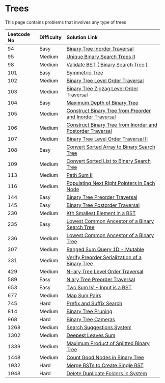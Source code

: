# Trees

This page contains problems that involves any type of trees

| Leetcode No | Difficulty | Solution Link |
| :--- | :--- | :--- |
| 94 | Easy | [Binary Tree Inorder Traversal](../difficulty-based-problem-index/leetcode-easy/leetcode-94-binary-tree-inorder-traversal.md) |
| 95 | Medium | [Unique Binary Search Trees II](../difficulty-based-problem-index/leetcode-medium/leetcode-95-unique-binary-search-trees-ii.md) |
| 98 | Medium | [Validate BST \( Binary Search Tree \)](../difficulty-based-problem-index/leetcode-medium/leetcode-98-validate-binary-search-tree.md) |
| 101 | Easy | [Symmetric Tree](../difficulty-based-problem-index/leetcode-easy/leetcode-101-symmetric-tree.md) |
| 102 | Medium | [Binary Tree Level Order Traversal](../difficulty-based-problem-index/leetcode-medium/leetcode-102-binary-tree-level-order-traversal.md) |
| 103 | Medium | [Binary Tree Zigzag Level Order Traversal](../difficulty-based-problem-index/leetcode-medium/leetcode-103-binary-tree-zigzag-level-order-traversal.md) |
| 104 | Easy | [Maximum Depth of Binary Tree](../difficulty-based-problem-index/leetcode-easy/leetcode-104-maximum-depth-of-binary-tree.md) |
| 105 | Medium | [Construct Binary Tree from Preorder and Inorder Traversal](../difficulty-based-problem-index/leetcode-medium/leetcode-105-construct-binary-tree-from-preorder-and-inorder-traversal.md) |
| 106 | Medium | [Construct Binary Tree from Inorder and Postorder Traversal](../difficulty-based-problem-index/leetcode-medium/leetcode-106-construct-binary-tree-from-inorder-and-postorder-traversal.md) |
| 107 | Medium | [Binary Tree Level Order Traversal II](../difficulty-based-problem-index/leetcode-medium/leetcode-107-binary-tree-level-order-traversal-ii.md) |
| 108 | Easy | [Convert Sorted Array to Binary Search Tree](../difficulty-based-problem-index/leetcode-easy/leetcode-108-convert-sorted-array-to-binary-search-tree.md) |
| 109 | Medium | [Convert Sorted List to Binary Search Tree](../difficulty-based-problem-index/leetcode-medium/leetcode-109-convert-sorted-list-to-binary-search-tree.md) |
| 113 | Medium | [Path Sum II](../difficulty-based-problem-index/leetcode-medium/leetcode-113-path-sum-ii.md) |
| 116 | Medium | [Populating Next Right Pointers in Each Node](../difficulty-based-problem-index/leetcode-medium/leetcode-116-populating-next-right-pointers-in-each-node.md) |
| 144 | Easy | [Binary Tree Preorder Traversal](../difficulty-based-problem-index/leetcode-easy/leetcode-144-binary-tree-preorder-traversal.md) |
| 145 | Easy | [Binary Tree Postorder Traversal](../difficulty-based-problem-index/leetcode-easy/leetcode-145-binary-tree-postorder-traversal.md) |
| 230 | Medium | [Kth Smallest Element in a BST](../difficulty-based-problem-index/leetcode-medium/leetcode-230-kth-smallest-element-in-a-bst.md) |
| 235 | Easy | [Lowest Common Ancestor of a Binary Search Tree](../difficulty-based-problem-index/leetcode-easy/leetcode-235-lowest-common-ancestor-of-a-binary-search-tree.md) |
| 236 | Medium | [Lowest Common Ancestor of a Binary Tree](../difficulty-based-problem-index/leetcode-medium/leetcode-236-lowest-common-ancestor-of-a-binary-tree.md) |
| 307 | Medium | [Ranged Sum Query 1D - Mutable](../difficulty-based-problem-index/leetcode-medium/leetcode-307-range-sum-query-mutable.md) |
| 331 | Medium | [Verify Preorder Serialization of a Binary Tree](../difficulty-based-problem-index/leetcode-medium/leetcode-331-verify-preorder-serialization-of-a-binary-tree.md) |
| 429 | Medium | [N-ary Tree Level Order Traversal](../difficulty-based-problem-index/leetcode-medium/leetcode-429-n-ary-tree-level-order-traversal.md) |
| 589 | Easy | [N ary Tree Preorder Traversal](../difficulty-based-problem-index/leetcode-easy/leetcode-589-n-ary-tree-preorder-traversal.md) |
| 653 | Easy | [Two Sum IV - Input is a BST](../difficulty-based-problem-index/leetcode-easy/leetcode-653-two-sum-iv-input-is-a-bst.md) |
| 677 | Medium | [Map Sum Pairs](../difficulty-based-problem-index/leetcode-medium/leetcode-677-map-sum-pairs.md) |
| 745 | Hard | [Prefix and Suffix Search](../difficulty-based-problem-index/leetcode-hard/leetcode-745-prefix-and-suffix-search.md) |
| 814 | Medium | [Binary Tree Pruning](../difficulty-based-problem-index/leetcode-medium/leetcode-814-binary-tree-pruning.md) |
| 968 | Hard | [Binary Tree Cameras](../difficulty-based-problem-index/leetcode-hard/leetcode-968-binary-tree-cameras.md) |
| 1268 | Medium | [Search Suggestions System](../difficulty-based-problem-index/leetcode-medium/leetcode-1268-search-suggestions-system.md) |
| 1302 | Medium | [Deepest Leaves Sum](../difficulty-based-problem-index/leetcode-medium/leetcode-1302-deepest-leaves-sum.md) |
| 1339 | Medium | [Maximum Product of Splitted Binary Tree](../difficulty-based-problem-index/leetcode-medium/leetcode-1339-maximum-product-of-splitted-binary-tree.md) |
| 1448 | Medium | [Count Good Nodes in Binary Tree](../difficulty-based-problem-index/leetcode-medium/leetcode-1448-count-good-nodes-in-binary-tree.md) |
| 1932 | Hard | [Merge BSTs to Create Single BST](../difficulty-based-problem-index/leetcode-hard/leetcode-1932-merge-bsts-to-create-single-bst.md) |
| 1948 | Hard | [Delete Duplicate Folders in System](../difficulty-based-problem-index/leetcode-hard/leetcode-1948-delete-duplicate-folders-in-system.md) |



